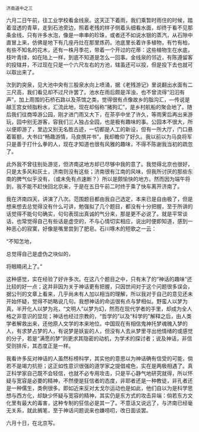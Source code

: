     济南道中之三 

   六月二日午前，往工业学校看金线泉。这天正下着雨，我们乘暂时雨住的时候，踏着湿透的青草，走到石池旁边，照着老残的样子侧着头细看水面，却终于看不见那条金线，只有许多水泡，像是一串串的珍珠，或者还不如说水银的蒸汽，从石隙中直冒上来，仿佛是地下有几座丹灶在那里炼药。池底里长着许多植物，有竹有柏，有些不知名的花木，还有一株月季花，带着一个开过的花蒂：这些植物生在水底，枝叶青绿，如在陆上一样，到底不知道是怎么一回事。金线泉的邻近，有陈遵留客的投辖井，不过现在只是一个六尺左右的方池，辖虽还可以投，但是投下去也就可以取出来了。

   次到趵突泉，见大池中央有三股泉水向上喷涌，据《老残游记》里说翻出水面有二三尺高，我们看见却不过尺许罢了。池水在雨后颇是浑浊，也不曾流得“汩汩有声”，加上周围的石桥石路以及茶馆之类，觉得很有点像故乡的脂沟汇，—传说是越王宫女倾脂粉水，汇流此地，现在却俗称“猪狗汇”，是乡村航船的聚会地了。随后我们往商埠游公园，刚才进门雨又大下，在茶亭中坐了许久，等雨霁后再出来游玩，园中别无游客，容我们三人独占全园，也是极有趣味的事。公园本不很大，所以便即游了，里边又别无名胜古迹，一切都是人工的新设，但有一所大厅，门口悬着匾额，大书曰“畅趣游情，马良撰并书”，我却瞻仰了好久。我以前以为马良将军只是善于打什么拳的人，现在才知道也很有风雅的趣味，不得不陈谢我当初的疏忽了。

   此外我不曾往别处游览，但济南这地方却已尽够中我的意了。我觉得北京也很好，只是太多风和灰土，济南则没有这些；济南很有江南的风味，但我所讨厌的那些东南的脾气似乎没有，（或未免有点速断？）所以是颇愉快的地方。然而因为端午将到，我不能不赶快回北京来，于是在五日午前二时终于乘了快车离开济南了。

   我在济南四天，讲演了八次。范围题目都由我自己选定，本来已是自由极了，但是想来想去总觉得没有什么可讲，勉强拟了几个题目，都没有十分把握，至于所讲的话觉得不能句句确实，句句表现出真诚的气分来，那是更不必说了。就是平常谈话，也常觉得自己有些话是虚空的，不与心情切实相应，说出时便即知道，感到一种恶心的寂寞，好像是嘴里尝到了肥皂。石川啄木的短歌之一云：

   “不知怎地，

   总觉得自己是虚伪之块似的，

   将眼睛闭上了。”

   这种感觉，实在经验了好许多次。在这八个题目之中，只有末了的“神话的趣味”还比较的好一点；这并非因为关于神话更有把握，只因世间对于这个问题很多误会，据公刊的文章上看来，几乎尚未有人加以相当的理解，所以我对于自己的意见还未开始怀疑，觉得不妨略说几句。我想神话的命运很有点与梦相似。野蛮人以梦为真，半开化人以梦为兆，“文明人”以梦为幻，然而在现代学者的手里，却成为全人格之非意识的显现；神话也经过宗教的，“哲学的”以及“科学的”解释之后，由人类学者解救出来，还他原人文学的本来地位。中国现在有相信鬼神托梦魂魄入梦的人，有求梦占梦的人，有说梦是妖妄的人，但没有人去从梦里寻出他情绪的或感觉的分子，若是“满愿的梦”则更求其隐密的动机，为学术的探讨者；说及神话，非信受则排斥，其态度正是一样。

   我看许多反对神话的人虽然标榜科学，其实他的意思以为神话确有信受的可能，倘若不是竭力抗拒；这正如性意识很强的道学家之提倡戒色，实在是两极相遇了。真正科学家自己既不会轻信，也就不必专用攻击，只是平心静气地研究就得，所以怀疑与宽容是必要的精神，不然便是狂信者的态度，非耶者还是一种教徒，非孔者还是一种儒生，类例很多。即如近来反对太戈尔运动也是如此，他们自以为是科学思想与西方化，却缺少怀疑与宽容的精神，其实仍是东方式的攻击异端：倘若东方文化里有最大的毒害，这种专制的狂信必是其一了。不意话又说远了，与济南已经毫无关系，就此搁笔，至于神话问题说来也嫌唠叨，改日面谈罢。

   六月十日，在北京写。

